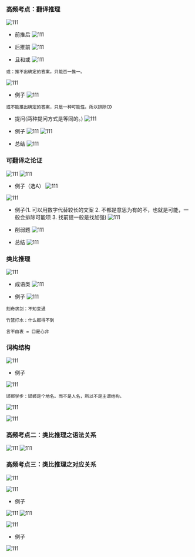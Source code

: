 ### 高频考点：翻译推理
![111](../images2/172.png)

- 前推后
![111](../images2/173.png)

- 后推前
![111](../images2/174.png)

- 且和或
![111](../images2/175.png)
```
或：推不出确定的答案。只能否一推一。
```
![111](../images2/176.png)
- 例子
![111](../images2/177.png)

```
或不能推出确定的答案，只是一种可能性。所以排除CD
```

- 提问(两种提问方式是等同的。)
![111](../images2/178.png)

- 例子
![111](../images2/179.png)
![111](../images2/180.png)

- 总结
![111](../images2/181.png)

### 可翻译之论证

![111](../images2/182.png)
![111](../images2/183.png)

- 例子（选A）
![111](../images2/184.png)

![111](../images2/185.png)


- 例子(1. 可以用数字代替较长的文案 2. 不都是意思为有的不，也就是可能，一般会排除可能项 3. 找前提一般是找加强)
![111](../images2/187.png)

- 削弱题
![111](../images2/188.png)

- 总结
![111](../images2/189.png)

### 类比推理

![111](../images2/190.png)

- 成语类
![111](../images2/191.png)

- 例子
![111](../images2/192.png)

```
刻舟求剑：不知变通

竹篮打水：什么都得不到

言不由衷 = 口是心非 
```


### 词构结构
![111](../images2/193.png)

- 例子

![111](../images2/194.png)

```
邯郸学步：邯郸是个地名。而不是人名，所以不是主谓结构。
```
![111](../images2/195.png)

![111](../images2/196.png)


### 高频考点二：类比推理之语法关系

![111](../images2/197.png)
![111](../images2/198.png)

### 高频考点三：类比推理之对应关系

![111](../images2/199.png)

![111](../images2/200.png)

- 例子

![111](../images2/201.png)
![111](../images2/202.png)

![111](../images2/203.png)

- 例子

![111](../images2/204.png)
